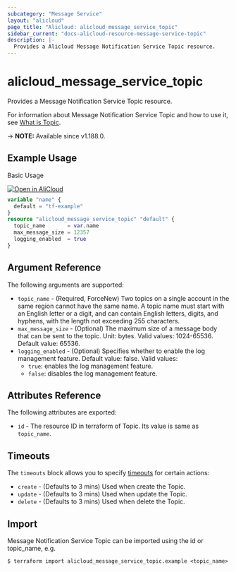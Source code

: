 ```yaml
---
subcategory: "Message Service"
layout: "alicloud"
page_title: "Alicloud: alicloud_message_service_topic"
sidebar_current: "docs-alicloud-resource-message-service-topic"
description: |-
  Provides a Alicloud Message Notification Service Topic resource.
---
```


# alicloud_message_service_topic

Provides a Message Notification Service Topic resource.

For information about Message Notification Service Topic and how to use it, see [What is Topic](https://www.alibabacloud.com/help/en/message-service/latest/createtopic).

-> **NOTE:** Available since v1.188.0.

## Example Usage

Basic Usage

<div style="display: block;margin-bottom: 40px;"><div class="oics-button" style="float: right;position: absolute;margin-bottom: 10px;">
  <a href="https://api.aliyun.com/terraform?resource=alicloud_message_service_topic&exampleId=0fc6d852-0b19-a125-e957-d54e6fafbd179f895ece&activeTab=example&spm=docs.r.message_service_topic.0.0fc6d8520b&intl_lang=EN_US" target="_blank">
    <img alt="Open in AliCloud" src="https://img.alicdn.com/imgextra/i1/O1CN01hjjqXv1uYUlY56FyX_!!6000000006049-55-tps-254-36.svg" style="max-height: 44px; max-width: 100%;">
  </a>
</div></div>

```terraform
variable "name" {
  default = "tf-example"
}
resource "alicloud_message_service_topic" "default" {
  topic_name       = var.name
  max_message_size = 12357
  logging_enabled  = true
}
```

## Argument Reference

The following arguments are supported:

* `topic_name` - (Required, ForceNew) Two topics on a single account in the same region cannot have the same name. A topic name must start with an English letter or a digit, and can contain English letters, digits, and hyphens, with the length not exceeding 255 characters.
* `max_message_size` - (Optional) The maximum size of a message body that can be sent to the topic. Unit: bytes. Valid values: 1024-65536. Default value: 65536.
* `logging_enabled` - (Optional) Specifies whether to enable the log management feature. Default value: false. Valid values:
  - `true`: enables the log management feature.
  - `false`: disables the log management feature.

## Attributes Reference

The following attributes are exported:

* `id` - The resource ID in terraform of Topic. Its value is same as `topic_name`.

## Timeouts

The `timeouts` block allows you to specify [timeouts](https://www.terraform.io/docs/configuration-0-11/resources.html#timeouts) for certain actions:

* `create` - (Defaults to 3 mins) Used when create the Topic.
* `update` - (Defaults to 3 mins) Used when update the Topic.
* `delete` - (Defaults to 3 mins) Used when delete the Topic.

## Import

Message Notification Service Topic can be imported using the id or topic_name, e.g.

```shell
$ terraform import alicloud_message_service_topic.example <topic_name>
```
